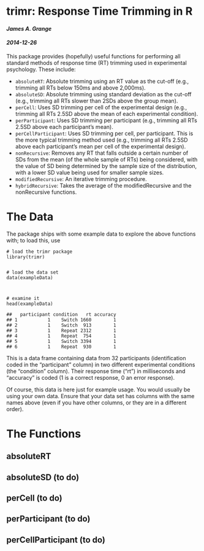 ﻿<div id="header">
<h1 class="title">trimr: Response Time Trimming in R</h1>
<h4 class="author"><em>James A. Grange</em></h4>
<h4 class="date"><em>2014-12-26</em></h4>
</div>


<p>This package provides (hopefully) useful functions for performing all standard methods of response time (RT) trimming used in experimental psychology. These include:</p>
<ul>
<li><code>absoluteRT</code>: Absolute trimming using an RT value as the cut-off (e.g., trimming all RTs below 150ms and above 2,000ms).</li>
<li><code>absoluteSD</code>: Absolute trimming using standard deviation as the cut-off (e.g., trimming all RTs slower than 2SDs above the group mean).</li>
<li><code>perCell</code>: Uses SD trimming per cell of the experimental design (e.g., trimming all RTs 2.5SD above the mean of each experimental condition).</li>
<li><code>perParticipant</code>: Uses SD trimming per participant (e.g., trimming all RTs 2.5SD above each participant’s mean).</li>
<li><code>perCellParticipant</code>: Uses SD trimming per cell, per participant. This is the more typical trimming method used (e.g., trimming all RTs 2.5SD above each participant’s mean per cell of the experimental design).</li>
<li><code>nonRecursive</code>: Removes any RT that falls outside a certain number of SDs from the mean (of the whole sample of RTs) being considered, with the value of SD being determined by the sample size of the distribution, with a lower SD value being used for smaller sample sizes.</li>
<li><code>modifiedRecursive</code>: An iterative trimming procedure.</li>
<li><code>hybridRecursive</code>: Takes the average of the modifiedRecursive and the nonRecursive functions.</li>
</ul>
<div id="the-data" class="section level1">
<h1>The Data</h1>
<p>The package ships with some example data to explore the above functions with; to load this, use</p>
<pre class="sourceCode r"><code class="sourceCode r"><span class="co"># load the trimr package</span>
<span class="kw">library</span>(trimr)

<span class="co"># load the data set</span>
<span class="kw">data</span>(exampleData)

<span class="co"># examine it</span>
<span class="kw">head</span>(exampleData)</code></pre>
<pre><code>##   participant condition   rt accuracy
## 1           1    Switch 1660        1
## 2           1    Switch  913        1
## 3           1    Repeat 2312        1
## 4           1    Repeat  754        1
## 5           1    Switch 3394        1
## 6           1    Repeat  930        1</code></pre>
<p>This is a data frame containing data from 32 participants (identification coded in the “participant” column) in two different experimental conditions (the “condition” column). Their response time (“rt”) in milliseconds and “accuracy” is coded (1 is a correct response, 0 an error response).</p>
<p>Of course, this data is here just for example usage. You would usually be using your own data. Ensure that your data set has columns with the same names above (even if you have other columns, or they are in a different order).</p>
</div>
<div id="the-functions" class="section level1">
<h1>The Functions</h1>
<div id="absolutert" class="section level2">
<h2>absoluteRT</h2>
</div>
<div id="absolutesd-to-do" class="section level2">
<h2>absoluteSD (to do)</h2>
</div>
<div id="percell-to-do" class="section level2">
<h2>perCell (to do)</h2>
</div>
<div id="perparticipant-to-do" class="section level2">
<h2>perParticipant (to do)</h2>
</div>
<div id="percellparticipant-to-do" class="section level2">
<h2>perCellParticipant (to do)</h2>